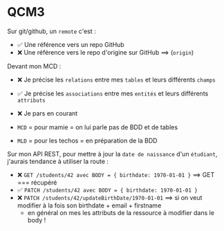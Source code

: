 # QCM3

Sur git/github, un `remote` c'est :
- ✅ Une référence vers un repo GitHub
- ❌ Une référence vers le repo d'origine sur GitHub ==> (`origin`)


Devant mon MCD :
- ❌ Je précise les `relations` entre mes `tables` et leurs différents `champs`
- ✅ Je précise les `associations` entre mes `entités` et leurs différents `attributs`
- ❌ Je pars en courant

- `MCD` = pour mamie = on lui parle pas de BDD et de tables
- `MLD` = pour les techos = en préparation de la BDD



Sur mon API REST, pour mettre à jour la `date de naissance` d'un `étudiant`, j'aurais tendance à utiliser la route :
- ❌ `GET /students/42 avec BODY = { birthdate: 1970-01-01 }` ==> GET === récupéré
- ✅ `PATCH /students/42 avec BODY = { birthdate: 1970-01-01 }`
- ❌ `PATCH /students/42/updateBirthDate/1970-01-01` ==> si on veut modifier à la fois son birthdate + email + firstname
  - en général on mes les attributs de la ressource à modifier dans le body !

